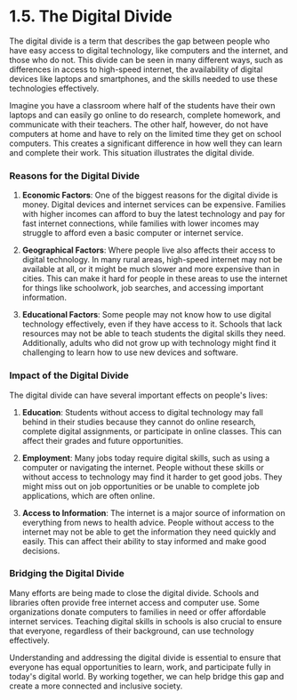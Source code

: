 # 1.5. The Digital Divide

The digital divide is a term that describes the gap between people who have easy access to digital technology, like computers and the internet, and those who do not. This divide can be seen in many different ways, such as differences in access to high-speed internet, the availability of digital devices like laptops and smartphones, and the skills needed to use these technologies effectively.

Imagine you have a classroom where half of the students have their own laptops and can easily go online to do research, complete homework, and communicate with their teachers. The other half, however, do not have computers at home and have to rely on the limited time they get on school computers. This creates a significant difference in how well they can learn and complete their work. This situation illustrates the digital divide.

### Reasons for the Digital Divide

1. **Economic Factors**: One of the biggest reasons for the digital divide is money. Digital devices and internet services can be expensive. Families with higher incomes can afford to buy the latest technology and pay for fast internet connections, while families with lower incomes may struggle to afford even a basic computer or internet service.

2. **Geographical Factors**: Where people live also affects their access to digital technology. In many rural areas, high-speed internet may not be available at all, or it might be much slower and more expensive than in cities. This can make it hard for people in these areas to use the internet for things like schoolwork, job searches, and accessing important information.

3. **Educational Factors**: Some people may not know how to use digital technology effectively, even if they have access to it. Schools that lack resources may not be able to teach students the digital skills they need. Additionally, adults who did not grow up with technology might find it challenging to learn how to use new devices and software.

### Impact of the Digital Divide

The digital divide can have several important effects on people's lives:

1. **Education**: Students without access to digital technology may fall behind in their studies because they cannot do online research, complete digital assignments, or participate in online classes. This can affect their grades and future opportunities.

2. **Employment**: Many jobs today require digital skills, such as using a computer or navigating the internet. People without these skills or without access to technology may find it harder to get good jobs. They might miss out on job opportunities or be unable to complete job applications, which are often online.

3. **Access to Information**: The internet is a major source of information on everything from news to health advice. People without access to the internet may not be able to get the information they need quickly and easily. This can affect their ability to stay informed and make good decisions.

### Bridging the Digital Divide

Many efforts are being made to close the digital divide. Schools and libraries often provide free internet access and computer use. Some organizations donate computers to families in need or offer affordable internet services. Teaching digital skills in schools is also crucial to ensure that everyone, regardless of their background, can use technology effectively.

Understanding and addressing the digital divide is essential to ensure that everyone has equal opportunities to learn, work, and participate fully in today's digital world. By working together, we can help bridge this gap and create a more connected and inclusive society.